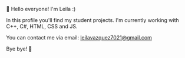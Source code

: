 👋 Hello everyone! I'm Leila :)

In this profile you'll find my student projects. I'm currently working with C++, C#, HTML, CSS and JS.

You can contact me via email: leilavazquez7021@gmail.com

Bye bye! 👋

<!---
LeilaVazquez/LeilaVazquez is a ✨ special ✨ repository because its `README.md` (this file) appears on your GitHub profile.
You can click the Preview link to take a look at your changes.
--->
